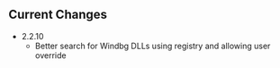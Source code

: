 ## Current Changes
* 2.2.10
  * Better search for Windbg DLLs using registry and allowing user override
